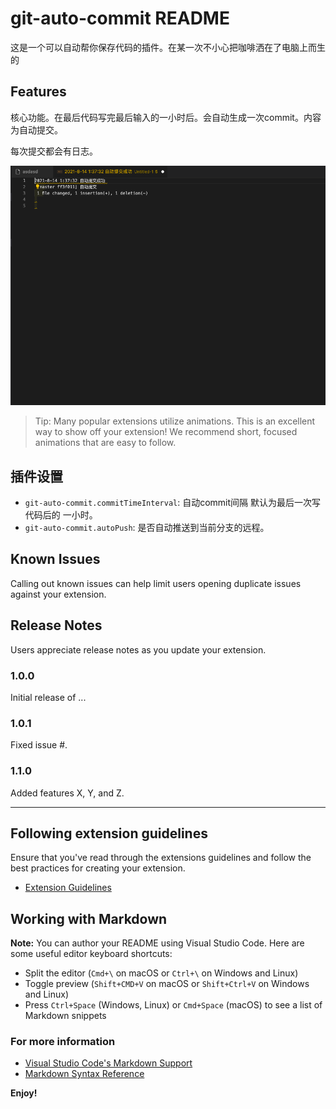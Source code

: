 # git-auto-commit README

这是一个可以自动帮你保存代码的插件。在某一次不小心把咖啡洒在了电脑上而生的

## Features

核心功能。在最后代码写完最后输入的一小时后。会自动生成一次commit。内容为自动提交。

每次提交都会有日志。

![feature](image/img1.png)

> Tip: Many popular extensions utilize animations. This is an excellent way to show off your extension! We recommend short, focused animations that are easy to follow.

## 插件设置 


* `git-auto-commit.commitTimeInterval`: 自动commit间隔 默认为最后一次写代码后的 一小时。
* `git-auto-commit.autoPush`: 是否自动推送到当前分支的远程。

## Known Issues

Calling out known issues can help limit users opening duplicate issues against your extension.

## Release Notes

Users appreciate release notes as you update your extension.

### 1.0.0

Initial release of ...

### 1.0.1

Fixed issue #.

### 1.1.0

Added features X, Y, and Z.

-----------------------------------------------------------------------------------------------------------
## Following extension guidelines

Ensure that you've read through the extensions guidelines and follow the best practices for creating your extension.

* [Extension Guidelines](https://code.visualstudio.com/api/references/extension-guidelines)

## Working with Markdown

**Note:** You can author your README using Visual Studio Code.  Here are some useful editor keyboard shortcuts:

* Split the editor (`Cmd+\` on macOS or `Ctrl+\` on Windows and Linux)
* Toggle preview (`Shift+CMD+V` on macOS or `Shift+Ctrl+V` on Windows and Linux)
* Press `Ctrl+Space` (Windows, Linux) or `Cmd+Space` (macOS) to see a list of Markdown snippets

### For more information

* [Visual Studio Code's Markdown Support](http://code.visualstudio.com/docs/languages/markdown)
* [Markdown Syntax Reference](https://help.github.com/articles/markdown-basics/)

**Enjoy!**

